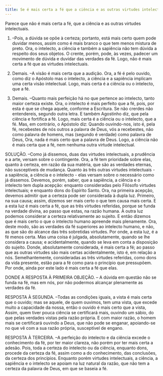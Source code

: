 ```yaml
---
title: Se é mais certa a fé que a ciência e as outras virtudes intelectuais
---
```


Parece que não é mais certa a fé, que a ciência e as outras virtudes intelectuais.  

1. –Pois, a dúvida se opõe à certeza; portanto, está mais certo quem pode duvidar menos, assim como é mais branco o que tem menos mistura de preto. Ora, o intelecto, a ciência e também a sapiência não tem dúvida a respeito dos seus objetos. O crente, porém, pode, às vezes, padecer um movimento de dúvida e duvidar das verdades da fé. Logo, não é mais certa a fé que as virtudes intelectuais.  

2. Demais. –A visão é mais certa que a audição. Ora, a fé é pelo ouvido, como diz o Apóstolo mas o intelecto, a ciência e a sapiência implicam uma certa visão intelectual. Logo, mais certa é a ciência ou o intelecto, que a fé.  

3. Demais. –Quanto mais perfeição há no que pertence ao intelecto, tanto maior certeza existe. Ora, o intelecto é mais perfeito que a fé, pois, por esta é que se chega aquele, conforme a Escritura. Se não crerdes não entendereis, segundo outra letra. E também Agostinho diz, que pela ciência e fortifica a fé. Logo, mais certa é a ciência ou o intelecto, que a fé.  Mas, em contrário, o Apóstolo diz: Quando ouvindo-nos, isto é, pela fé, recebestes de nós outros a palavra de Deus, vós a recebestes, não como palavra de homens, mas (segundo é verdade) como palavra de Deus, Ora, nada é mais certo que a palavra de Deus. Logo, a ciência não é mais certa que a fé, nem nenhuma outra virtude intelectual.  

SOLUÇÃO. –Como já dissemos, duas das virtudes intelectuais, a prudência e a arte, versam sobre o contingente. Ora, a fé tem prioridade sobre elas, quanto à certeza, em razão da sua matéria, que são as verdades eternas, não susceptíveis de mudança. Quanto às três outras virtudes intelectuais - a sapiência, a ciência e o intelecto - elas versam sobre o necessário como já dissemos. Devemos, porém, saber, que a sapiência, a ciência e o intelecto tem dupla acepção: enquanto consideradas pelo Filósofo virtudes intelectuais; e enquanto dons do Espírito Santo. Ora, na primeira acepção, devemos admitir que a certeza pode ser considerada à dupla luz. Primeiro, na sua causa; assim, dizemos ser mais certo o que tem causa mais certa. E a esta luz é mais certa a fé, que as três virtudes referidas, porque se funda na verdade divina, ao passo que estas, na razão humana. À outra luz podemos considerar a certeza relativamente ao sujeito. E então dizemos que é mais certo o que o intelecto humano apreende mais plenamente. Ora, deste modo, são as verdades da fé superiores ao intelecto humano, e não, as que são do alcance das três sobretidas virtudes. Por onde, a esta luz, é a fé menos certa. Mas uma coisa é julgada, absolutamente, quando se lhe considera a causa; e acidentalmente, quando se leva em conta a disposição do sujeito.  Donde, absolutamente considerada, é mais certa a fé; ao passo que as outras virtudes são mais certas acidentalmente, isto é, em relação a nós. Semelhantemente, consideradas as três virtudes referidas, como dons da vida presente, estão para a fé como para o princípio que pressupõem. Por onde, ainda por este lado é mais certa a fé que elas.  

DONDE A RESPOSTA À PRIMEIRA OBJEÇÃO. – A dúvida em questão não se funda na fé, mas em nós, por não podermos alcançar plenamente as verdades da fé.  

RESPOSTA À SEGUNDA. –Todas as condições iguais, a vista é mais certa que o ouvido; mas se aquele, de quem ouvimos, tem uma vista, que excede muito a capacidade da nossa, então o ouvido é mais certo que a vista, Assim, quem tiver pouca ciência se certificará mais, ouvindo um sábio, do que pelas verdades vistas pela razão própria. E com maior razão, o homem mais se certificará ouvindo a Deus, que não pode se enganar, apoiando-se no que vê com a sua razão própria, susceptível de engano.  

RESPOSTA À TERCEIRA. –A perfeição do intelecto e da ciência excede o conhecimento da fé, por ter maior clareza, não porém por ter mais certa a adesão. Pois, toda a certeza do intelecto ou da ciência, enquanto dons, procede da certeza da fé, assim como a do conhecimento, das conclusões, da certeza dos princípios. Enquanto porém virtudes intelectuais, a ciência, a sapiência e o intelecto se apoiam na luz natural da razão, que não tem a certeza da palavra de Deus, em que se baseia a fé.